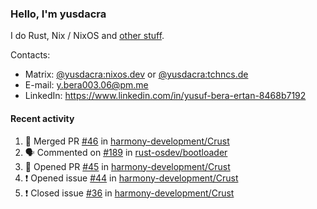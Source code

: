 ### Hello, I'm yusdacra

I do Rust, Nix / NixOS and [other stuff](https://yusdacra.gitlab.io/about).

Contacts:
- Matrix: [@yusdacra:nixos.dev](https://matrix.to/#/@yusdacra:nixos.dev) or [@yusdacra:tchncs.de](https://matrix.to/#/@yusdacra:tchncs.de)
- E-mail: y.bera003.06@pm.me
- LinkedIn: https://www.linkedin.com/in/yusuf-bera-ertan-8468b7192

#### Recent activity

<!--START_SECTION:activity-->
1. 🎉 Merged PR [#46](https://github.com/harmony-development/Crust/pull/46) in [harmony-development/Crust](https://github.com/harmony-development/Crust)
2. 🗣 Commented on [#189](https://github.com/rust-osdev/bootloader/issues/189) in [rust-osdev/bootloader](https://github.com/rust-osdev/bootloader)
3. 💪 Opened PR [#45](https://github.com/harmony-development/Crust/pull/45) in [harmony-development/Crust](https://github.com/harmony-development/Crust)
4. ❗️ Opened issue [#44](https://github.com/harmony-development/Crust/issues/44) in [harmony-development/Crust](https://github.com/harmony-development/Crust)
5. ❗️ Closed issue [#36](https://github.com/harmony-development/Crust/issues/36) in [harmony-development/Crust](https://github.com/harmony-development/Crust)
<!--END_SECTION:activity-->
